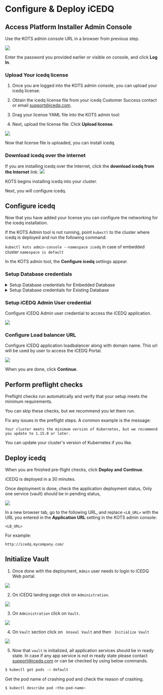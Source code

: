 # Configure & Deploy iCEDQ



## Access Platform Installer Admin Console

Use the KOTS admin console URL in a browser from previous step.

![](/img/icedq-kots-admin-login.png)

Enter the password you provided earlier or visible on console, and click **Log In**.

### Upload Your icedq license

1. Once you are logged into the KOTS admin console, you can upload your icedq license.

2. Obtain the icedq license file from your icedq Customer Success contact or email [support@icedq.com](mailto:support@icedq.com).
3. Drag your license YAML file into the KOTS admin tool:
4. Next, upload the license file: Click **Upload license**.

![](/img/icedq-upload-license.png)

Now that license file is uploaded, you can install icedq.

### Download icedq over the internet

If you are installing icedq over the Internet, click the **download icedq from the Internet** link.
![](/img/icedq-choose-installation.png)

KOTS begins installing icedq into your cluster.

Next, you will configure icedq.

## Configure icedq

Now that you have added your license you can configure the networking for the icedq installation.

If the KOTS Admin tool is not running, point `kubectl` to the cluster where icedq is deployed and run the following command: 

`kubectl kots admin-console --namespace icedq`  in case of embedded cluster `namespace is default`

In the KOTS admin tool, the **Configure icedq** settings appear.

### Setup Database credentials

<details>

<summary>Setup Database credentials for Embedded Database</summary>
🟢 Configure embedded database username password to access the database by DBA's.

![](/img/icedq-configure-database-credentials.png)

</details>

<details>

<summary>Setup Database credentials for Existing Database</summary>

🟡 In case of existing database please provide `database url` `userid` `password` as shown below.

![](/img/icedq-configure-existing-db.png)
</details>

### Setup iCEDQ Admin User credential

Configure iCEDQ Admin user credential to access the iCEDQ application.

![](/img/icedq-configure-admin-credentials.png)

### Configure Load balancer URL
Configure iCEDQ application loadbalancer along with domain name. This url will be used by user to access the iCEDQ Portal.

![](/img/icedq-configure-network-discovery.png)


When you are done, click **Continue**.


## Perform preflight checks

Preflight checks run automatically and verify that your setup meets the minimum requirements.



You can skip these checks, but we recommend you let them run.

Fix any issues in the preflight steps. A common example is the message:


```
Your cluster meets the minimum version of Kubernetes, but we recommend you update to 1.15.0 or later.
```

You can update your cluster's version of Kubernetes if you like.

## Deploy icedq

When you are finished pre-flight checks, click **Deploy and** **Continue**.


iCEDQ is deployed in a 30 minutes.

Once deployment is done, check the application deployment status, Only one service (vault) should be in pending status,

![](/img/icedq-final-confirmation.png)

In a new browser tab, go to the following URL, and replace `<LB_URL>` with the URL you entered in the **Application URL** setting in the KOTS admin console:

`<LB_URL>`

For example:

`http://icedq.mycompany.com/`


## Initialize Vault

1. Once done with the deployment, `Admin` user needs to login to iCEDQ Web portal.

![](/img/icedq-app-login.png)

2. On iCEDQ landing page click on `Administration`.

![](/img/icedq-landing-page.png)

3. On `Administration` click on `Vault`.

![](/img/icedq-admin-click.png)

4. On `Vault` section click on ` Unseal Vault` and then ` Initialize Vault`

![](/img/icedq-vault-init.png)

5. Now that `vault` is initialized, all application services should be in ready state. In case if any app service is not in ready state please contact support@icedq.com or can be checked by using below commands.


```bash
$ kubectl get pods -n default
```
Get the pod name of crashing pod and check the reason of crashing.

```bash
$ kubectl describe pod <the-pod-name>
```

